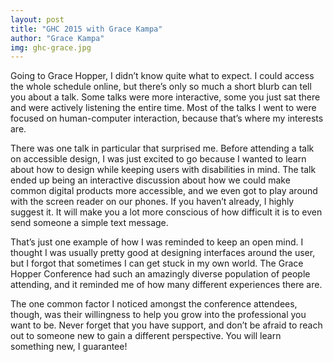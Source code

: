 ```yaml
---
layout: post
title: "GHC 2015 with Grace Kampa"
author: "Grace Kampa"
img: ghc-grace.jpg
---
```


Going to Grace Hopper, I didn’t know quite what to expect. I could access the whole schedule online, but there’s only so much a short blurb can tell you about a talk. Some talks were more interactive, some you just sat there and were actively listening the entire time. Most of the talks I went to were focused on human-computer interaction, because that’s where my interests are.

There was one talk in particular that surprised me. Before attending a talk on accessible design, I was just excited to go because I wanted to learn about how to design while keeping users with disabilities in mind. The talk ended up being an interactive discussion about how we could make common digital products more accessible, and we even got to play around with the screen reader on our phones. If you haven’t already, I highly suggest it. It will make you a lot more conscious of how difficult it is to even send someone a simple text message.

That’s just one example of how I was reminded to keep an open mind. I thought I was usually pretty good at designing interfaces around the user, but I forgot that sometimes I can get stuck in my own world. The Grace Hopper Conference had such an amazingly diverse population of people attending, and it reminded me of how many different experiences there are.

The one common factor I noticed amongst the conference attendees, though, was their willingness to help you grow into the professional you want to be. Never forget that you have support, and don’t be afraid to reach out to someone new to gain a different perspective. You will learn something new, I guarantee!


